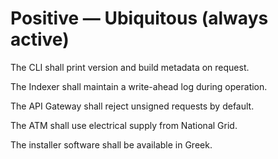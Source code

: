 # Positive — Ubiquitous (always active)
The CLI shall print version and build metadata on request.

The Indexer shall maintain a write-ahead log during operation.

The API Gateway shall reject unsigned requests by default.

The ATM shall use electrical supply from National Grid.

The installer software shall be available in Greek.
